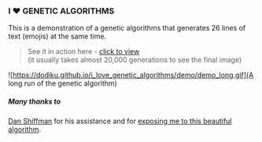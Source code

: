 ### I ❤️ GENETIC ALGORITHMS

This is a demonstration of a genetic algorithms that generates 26 lines of text (emojis) at the same time.

> See it in action here - [click to view](https://dodiku.github.io/i_love_genetic_algorithms)  
(it usually takes almost 20,000 generations to see the final image)

![https://dodiku.github.io/i_love_genetic_algorithms/demo/demo_long.gif](A long run of the genetic algorithm)

##### Many thanks to
[Dan Shiffman](https://github.com/shiffman) for his assistance and for [exposing me to this beautiful algorithm](https://github.com/shiffman/NOC-S17-2-Intelligence-Learning).
